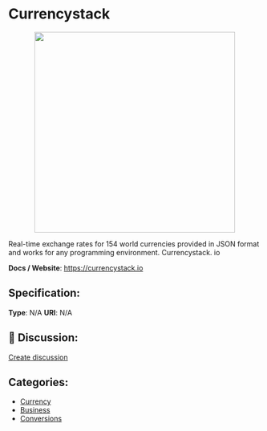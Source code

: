 # Currencystack
<p align="center">
    <img width="400" src="https://raw.githubusercontent.com/apis-list/apis-list/apis/currencystack/logo_256x256.png" />
</p>

Real-time exchange rates for 154 world currencies provided in JSON format and works for any programming environment. Currencystack. io

**Docs / Website**: https://currencystack.io

## Specification:
**Type**:  N/A 
**URI**:  N/A 

## 💬 Discussion:
[Create discussion](link)

## Categories:
- [Currency](https://github.com/apis-list/apis-list#currency)
- [Business](https://github.com/apis-list/apis-list#business)
- [Conversions](https://github.com/apis-list/apis-list#conversions)





